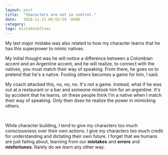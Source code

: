 ```yaml
---
layout: post
title:  "Characters are not in control."
date:   2020-11-11 09:55:59 -0500
category: 
tags: mistakes&fixes
---
```

My last major mistake was also related to how my character learns that he has this superpower to mimic natives. 

My initial thought was he will notice a difference between a Colombian accent and an Argentine accent, and he will realize, to connect with the natives, you must match their way of speaking. From there, he goes on to pretend that he's a native. Fooling others becomes a game for him, I said.

My coach attacked this, no, no, no. It's not a game. Instead, what if he was out at a restaurant or a bar and someone mistook him for an argentine. It's by accident that he learns, oh these people think I'm a native when I match their way of speaking. Only then does he realize the power in mimicking others.

<br>

While character building, I tend to give my characters too much consciousness over their own actions. I give my characters too much credit for understanding and dictating their own future. I forget that we humans are just failing about, learning from our **mistakes** and **errors** and **misfortunes**. Rarely do we learn any other way.
